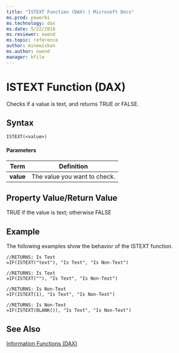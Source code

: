 ```yaml
---
title: "ISTEXT Function (DAX) | Microsoft Docs"
ms.prod: powerbi 
ms.technology: dax
ms.date: 5/22/2018
ms.reviewer: owend
ms.topic: reference
author: minewiskan
ms.author: owend
manager: kfile
---
```

# ISTEXT Function (DAX)
Checks if a value is text, and returns TRUE or FALSE.  
  
## Syntax  
  
```dax
ISTEXT(<value>)  
```
  
#### Parameters  
  
|Term|Definition|  
|--------|--------------|  
|**value**|The value you want to check.|  
  
## Property Value/Return Value  
TRUE if the value is text; otherwise FALSE  
  
## Example  
The following examples show the behavior of the ISTEXT function.  
  
```dax
//RETURNS: Is Text  
=IF(ISTEXT("text"), "Is Text", "Is Non-Text")  
  
//RETURNS: Is Text  
=IF(ISTEXT(""), "Is Text", "Is Non-Text")  
  
//RETURNS: Is Non-Text  
=IF(ISTEXT(1), "Is Text", "Is Non-Text")  
  
//RETURNS: Is Non-Text  
=IF(ISTEXT(BLANK()), "Is Text", "Is Non-Text")  
```
  
## See Also  
[Information Functions &#40;DAX&#41;](information-functions-dax.md)  
  

